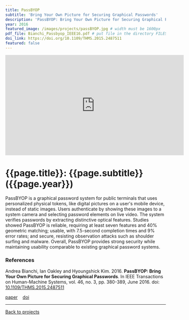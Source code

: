```yaml
---
title: PassBYOP
subtitle: 'Bring Your Own Picture for Securing Graphical Passwords'
description: 'PassBYOP: Bring Your Own Picture for Securing Graphical Passwords'
year: 2016
featured_image: /images/projects/passBYOP.jpg # width must be 1600px
pdf_file: Bianchi_Passbyop_IEEE16.pdf # put file in the directory FILES
doi_link: https://doi.org/10.1109/THMS.2015.2487511
featured: false
---
```


<iframe width="560" height="315" src="https://www.youtube.com/embed/mRCUVANSvgw" frameborder="0" allow="accelerometer; autoplay; encrypted-media; gyroscope; picture-in-picture" allowfullscreen></iframe>

<!-- DO NOT CHANGE MANUALLY -->

# {{page.title}}: {{page.subtitle}} ({{page.year}})

PassBYOP is a graphical password system for public terminals that uses personalized physical tokens, like digital pictures on a user's mobile device, instead of static images. Users authenticate by showing these images to a system camera and selecting password elements on live video. The system verifies passwords by extracting distinctive optical features. Studies showed PassBYOP is reliable, requiring at least seven features and 40% geometric matching; usable, with 7.5-second completion times and 9% error rates; and secure, resisting observation attacks such as shoulder surfing and malware. Overall, PassBYOP provides strong security while maintaining usability comparable to existing graphical password systems.

### References

Andrea Bianchi, Ian Oakley and Hyoungshick Kim. 2016. **PassBYOP: Bring Your Own Picture for Securing Graphical Passwords**. In IEEE Transactions on Human-Machine Systems, vol. 46, no. 3, pp. 380-389, June 2016. doi: [10.1109/THMS.2015.2487511](https://ieeexplore.ieee.org/document/7307177)

<!-- DO NOT CHANGE MANUALLY -->

<a href="{{ site.url }}/files/{{ page.year }}/{{ page.pdf_file }}" target="_blank">paper</a>&nbsp;&nbsp;&nbsp;
<a href="{{ page.doi_link }}" target="_blank">doi</a>

---

<a href="/index.html" class="button button--large">Back to projects</a>
